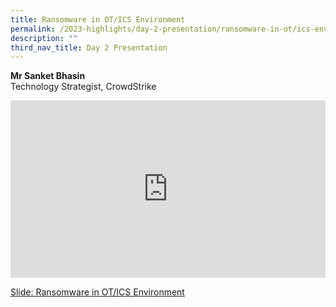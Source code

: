 ```yaml
---
title: Ransomware in OT/ICS Environment
permalink: /2023-highlights/day-2-presentation/ransomware-in-ot/ics-environment/
description: ""
third_nav_title: Day 2 Presentation
---
```

<b>Mr Sanket Bhasin</b><br> Technology Strategist, CrowdStrike

<div class="video-container">
<iframe width="853" height="315" src="https://www.youtube.com/embed/BjbXbt-LPow?si=ZH1NR2KZqEzlHH4x" frameborder="0" allow="accelerometer; autoplay; encrypted-media; gyroscope; picture-in-picture" allowfullscreen=""></iframe></div>

[Slide: Ransomware in OT/ICS Environment](/files/otcep%202023%20material/07%20ransomware%20in%20ot&amp;ics.pdf)







<style type="text/css"> 
	    .video-container {
      position: relative;
      padding-bottom: 56.25%; /* 16:9 */
      height: 0;
    }
    .video-container iframe {
      position: absolute;
      top: 0;
      left: 0;
      width: 100%;
      height: 100%;
    }
	</style>